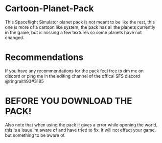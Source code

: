 # Cartoon-Planet-Pack
This Spaceflight Simulator planet pack is not meant to be like the rest, this one is more of a cartoon like system, the pack has all the planets currently in the game, but is missing a few textures so some planets have not changed.

# Recommendations
If you have any recommendations for the pack feel free to dm me on discord or ping me in the editing channel of the offical SFS discord @ringraith93#3185

# BEFORE YOU DOWNLOAD THE PACK!
Also note that when using the pack it gives a error while opening the world, this is a issue im aware of and have tried to fix, it will not effect your game, but something to be aware of.
